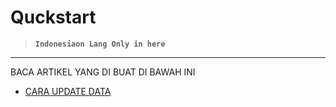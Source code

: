 # Quckstart

> **`Indonesiaon Lang Only in here`**

---

BACA ARTIKEL YANG DI BUAT DI BAWAH INI 

- [CARA UPDATE DATA](./src/router/update-data.md)